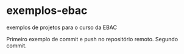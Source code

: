 # exemplos-ebac
exemplos de projetos para o curso da EBAC


Primeiro exemplo de commit e push no repositório remoto. 
Segundo commit.
